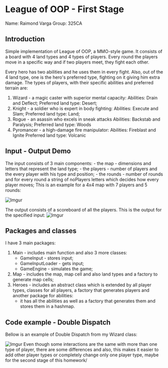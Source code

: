 ﻿
# League of OOP - First Stage
Name: Raimond Varga
Group: 325CA

## Introduction
Simple implementation of League of OOP, a MMO-style game. It consists of a board with 4 land types and 4 types of players. Every round the players move in a specific way and if two players meet, they fight each other.

Every hero has two abilities and he uses them in every fight. Also, out of the 4 land type, one is the hero's preferred type, fighting on it giving him extra damage.  The types of players, with their specific abilities and preferred terrain are:
1. Wizard - a magic caster with superior mental capacity:
	Abilities: Drain and Deflect;
	Preferred land type: Desert;
2. Knight - a soldier who is expert in body fighting:
	Abilities: Execute and Slam;
	Preferred land type: Land;
3. Rogue - an asassin who excels in sneak attacks
	Abilities: Backstab and Paralysis;
	Preferred land type: Woods
4. Pyromancer - a high-damage fire manipulator:
	Abilities: Fireblast and Ignite
	Preferred land type: Volcanic


## Input - Output Demo
The input consists of 3 main components:
	- the map - dimensions and letters that represent the land type;
	- the players - number of players and the every player with his type       and 	position;
	- the rounds - number of rounds and for every round a string of noPlayers letters which decides how every player moves;
This is an example for a 4x4 map with 7 players and 5 rounds:

![Imgur](https://i.imgur.com/rmzE1RV.png)  

The output consists of a scoreboard of all the players. This is the output for the specified input:
![Imgur](https://i.imgur.com/pWIQMDG.png)

## Packages and classes
I have 3 main packages:
1. Main - includes main function and also 3 more classes:
	- GameInput - stores input;
	- GameInputLoader - gets input;
	- GameEngine - simulates the game;
2.  Map - includes the map, map cell and also land types and a factory to generate map cells;
3. Heroes - includes an abstract class which is extended by all player types, classes for all players, a factory that generates players and another package for abilities:
	- it has all the abilities as well as a factory that generates them and stores them in a hashmap.

## Code example - Double Dispatch

Bellow is an example of Double Dispatch from my Wizard class:

![Imgur](https://i.imgur.com/fMKtIo0.png)
Even though some interactions are the same with more than one type of player, there are some differences and also, this makes it easier to add other player types or completely change only one player type, maybe for the second stage of this homework/



